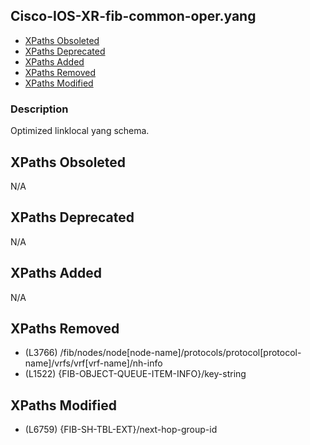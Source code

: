 ## Cisco-IOS-XR-fib-common-oper.yang

- [XPaths Obsoleted](#xpaths-obsoleted)
- [XPaths Deprecated](#xpaths-deprecated)
- [XPaths Added](#xpaths-added)
- [XPaths Removed](#xpaths-removed)
- [XPaths Modified](#xpaths-modified)

### Description

Optimized linklocal yang schema.

## XPaths Obsoleted

N/A

## XPaths Deprecated

N/A

## XPaths Added

N/A

## XPaths Removed

- (L3766)	/fib/nodes/node[node-name]/protocols/protocol[protocol-name]/vrfs/vrf[vrf-name]/nh-info
- (L1522)	{FIB-OBJECT-QUEUE-ITEM-INFO}/key-string

## XPaths Modified

- (L6759)	{FIB-SH-TBL-EXT}/next-hop-group-id

